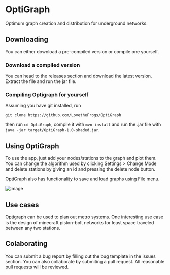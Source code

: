 # OptiGraph

Optimum graph creation and distribution for underground networks.

## Downloading

You can either download a pre-compiled version or compile one yourself.

### Download a compiled version

You can head to the releases section and download the latest version. Extract the file and run the jar file.

### Compiling Optigraph for yourself

Assuming you have git installed, run

```git clone https://github.com/LovetheFrogs/OptiGraph```

then run `cd OptiGraph`, compile it with `mvn install` and run the .jar file with `java -jar target/OptiGraph-1.0-shaded.jar`.

## Using OptiGraph

To use the app, just add your nodes/stations to the graph and plot them. You can change the algorithm used by clicking Settings > Change Mode and delete stations by giving an id and pressing the delete node button.

OptiGraph also has functionality to save and load graphs using File menu.

![image](https://github.com/LovetheFrogs/OptiGraph/assets/102818341/f8070dcf-9f5b-442d-ac37-10b012a070e7)

## Use cases

Optigraph can be used to plan out metro systems. One interesting use case is the design of minecraft piston-bolt networks for least space traveled between any two stations.

## Colaborating

You can submit a bug report by filling out the bug template in the issues section. You can also collaborate by submiting a pull request. All reasonable pull requests will be reviewed.

